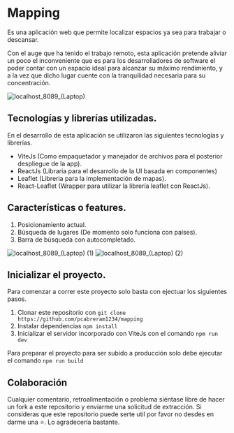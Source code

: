 # Mapping

Es una aplicación web que permite localizar espacios ya sea para trabajar o descansar.

Con el auge que ha tenido el trabajo remoto, esta aplicación pretende aliviar un poco el inconveniente que es  para los desarrolladores de software el poder contar con un espacio ideal para alcanzar su máximo rendimiento, y a la vez que dicho lugar cuente con la tranquilidad necesaria para su concentración.

![localhost_8089_(Laptop)](https://user-images.githubusercontent.com/77460748/201562246-38d01085-e937-4092-b7cf-f4b6c61016b4.png)

## Tecnologías y librerías utilizadas.

En el desarrollo de esta aplicación se utilizaron las siguientes tecnologías y librerías.

- ViteJs (Como empaquetador y manejador de archivos para el posterior despliegue de la app).
- ReactJs (Libraria para el desarrollo de la UI basada en componentes)
- Leaflet (Libreria para la implementación de mapas).
- React-Leaflet (Wrapper para utilizar la librería leaflet con ReactJs).

## Características o features.

1. Posicionamiento actual.
2. Búsqueda de lugares (De momento solo funciona con países).
3. Barra de búsqueda con autocompletado.

![localhost_8089_(Laptop) (1)](https://user-images.githubusercontent.com/77460748/201562292-d2b74597-07b0-43e5-9955-3dbdd32acd55.png)
![localhost_8089_(Laptop) (2)](https://user-images.githubusercontent.com/77460748/201562309-e6b208a8-1384-4e7c-9cad-1b75ac6170ab.png)

## Inicializar el proyecto.

Para comenzar a correr este proyecto solo basta con ejectuar los siguientes pasos.

1. Clonar este repositorio con `git clone https://github.com/pcabreram1234/mapping`
2. Instalar dependencias `npm install`
3. Inicializar el servidor incorporado con ViteJs con el comando `npm run dev`

Para preparar el proyecto para ser subido a producción solo debe ejecutar el comando `npm run build`

## Colaboración

Cualquier comentario, retroalimentación o problema siéntase libre de hacer un fork a este repositorio y enviarme una solicitud de extracción. Si consideras que este repositorio puede serte util por favor no desdes en darme una ⭐. Lo agradecería bastante.
